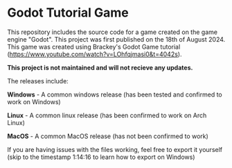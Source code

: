# Godot Tutorial Game
This repository includes the source code for a game created on the game engine "Godot". This project was first published on the 18th of August 2024.
This game was created using Brackey's Godot Game tutorial (https://www.youtube.com/watch?v=LOhfqjmasi0&t=4042s).

**This project is not maintained and will not recieve any updates.**

The releases include:

**Windows** - A common windows release (has been tested and confirmed to work on Windows)

**Linux** - A common linux release (has been confirmed to work on Arch Linux)

**MacOS** - A common MacOS release (has not been confirmed to work)

If you are having issues with the files working, feel free to export it yourself (skip to the timestamp 1:14:16 to learn how to export on Windows)
